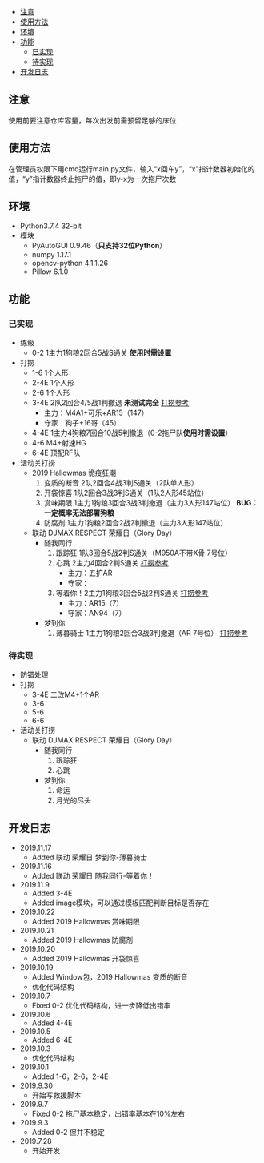 - [注意](#%e6%b3%a8%e6%84%8f)
- [使用方法](#%e4%bd%bf%e7%94%a8%e6%96%b9%e6%b3%95)
- [环境](#%e7%8e%af%e5%a2%83)
- [功能](#%e5%8a%9f%e8%83%bd)
  - [已实现](#%e5%b7%b2%e5%ae%9e%e7%8e%b0)
  - [待实现](#%e5%be%85%e5%ae%9e%e7%8e%b0)
- [开发日志](#%e5%bc%80%e5%8f%91%e6%97%a5%e5%bf%97)

## 注意

使用前要注意仓库容量，每次出发前需预留足够的床位

## 使用方法

在管理员权限下用cmd运行main.py文件，输入“x回车y”，“x”指计数器初始化的值，“y”指计数器终止拖尸的值，即y-x为一次拖尸次数

## 环境

- Python3.7.4 32-bit
- 模块
  - PyAutoGUI 0.9.46（**只支持32位Python**）
  - numpy 1.17.1
  - opencv-python 4.1.1.26
  - Pillow 6.1.0

## 功能

### 已实现

- 练级
  - 0-2 1主力1狗粮2回合5战S通关 **使用时需设置**
- 打捞
  - 1-6 1个人形
  - 2-4E 1个人形
  - 2-6 1个人形
  - 3-4E 2队2回合4/5战1判撤退 **未测试完全** [打捞参考](https://bbs.nga.cn/read.php?tid=13744701)
    - 主力：M4A1+可乐+AR15（147）
    - 守家：狗子+16哥（45）
  - 4-4E 1主力4狗粮7回合10战5判撤退（0-2拖尸队**使用时需设置**）
  - 4-6 M4+射速HG
  - 6-4E 顶配RF队
- 活动关打捞
  - 2019 Hallowmas 诡疫狂潮
    1. 变质的断音 2队2回合4战3判S通关（2队单人形）
    2. 开袋惊喜 1队2回合3战3判S通关（1队2人形45站位）
    3. 赏味期限 1主力1狗粮3回合3战3判撤退（主力3人形147站位） **BUG：一定概率无法部署狗粮**
    4. 防腐剂 1主力1狗粮2回合2战2判撤退（主力3人形147站位）
  - 联动 DJMAX RESPECT 荣耀日（Glory Day）
    - 随我同行
      1. 跟踪狂 1队3回合5战2判S通关（M950A不带X骨 7号位）
      2. 心跳 2主力4回合2判S通关 [打捞参考](https://bbs.nga.cn/read.php?tid=13948566)
          - 主力：五扩AR
          - 守家：
      3. 等着你！2主力1狗粮3回合5战2判S通关 [打捞参考](https://bbs.nga.cn/read.php?tid=13947487)
          - 主力：AR15（7）
          - 守家：AN94（7）
    - 梦到你
      1. 薄暮骑士 1主力1狗粮2回合3战3判撤退（AR 7号位） [打捞参考](https://bbs.nga.cn/read.php?tid=19286067)

### 待实现

- 防错处理
- 打捞
  - 3-4E 二改M4+1个AR
  - 3-6
  - 5-6
  - 6-6
- 活动关打捞
  - 联动 DJMAX RESPECT 荣耀日（Glory Day）
    - 随我同行
      1. 跟踪狂
      2. 心跳
    - 梦到你
      1. 命运
      2. 月光的尽头

## 开发日志

- 2019.11.17
  - Added 联动 荣耀日 梦到你-薄暮骑士
- 2019.11.16
  - Added 联动 荣耀日 随我同行-等着你！
- 2019.11.9
  - Added 3-4E
  - Added image模块，可以通过模板匹配判断目标是否存在
- 2019.10.22
  - Added 2019 Hallowmas 赏味期限
- 2019.10.21
  - Added 2019 Hallowmas 防腐剂
- 2019.10.20
  - Added 2019 Hallowmas 开袋惊喜
- 2019.10.19
  - Added Window包，2019 Hallowmas 变质的断音
  - 优化代码结构
- 2019.10.7
  - Fixed 0-2 优化代码结构，进一步降低出错率
- 2019.10.6
  - Added 4-4E
- 2019.10.5
  - Added 6-4E
- 2019.10.3
  - 优化代码结构
- 2019.10.1
  - Added 1-6，2-6，2-4E
- 2019.9.30
  - 开始写救援脚本
- 2019.9.7
  - Fixed 0-2 拖尸基本稳定，出错率基本在10%左右
- 2019.9.3
  - Added 0-2 但并不稳定
- 2019.7.28
  - 开始开发
